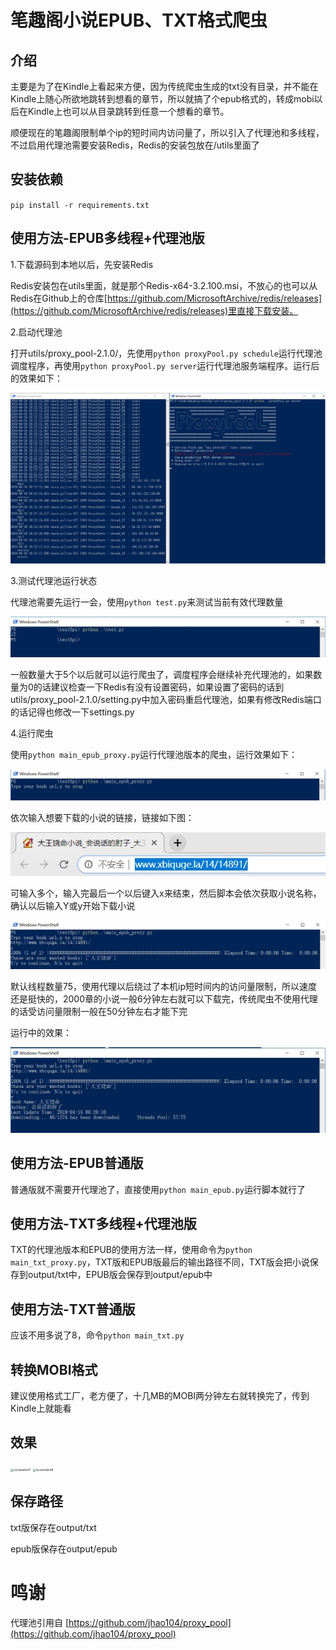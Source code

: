 # 笔趣阁小说EPUB、TXT格式爬虫

## 介绍
主要是为了在Kindle上看起来方便，因为传统爬虫生成的txt没有目录，并不能在Kindle上随心所欲地跳转到想看的章节，所以就搞了个epub格式的，转成mobi以后在Kindle上也可以从目录跳转到任意一个想看的章节。

顺便现在的笔趣阁限制单个ip的短时间内访问量了，所以引入了代理池和多线程，不过启用代理池需要安装Redis，Redis的安装包放在/utils里面了

## 安装依赖
`pip install -r requirements.txt`

## 使用方法-EPUB多线程+代理池版
1.下载源码到本地以后，先安装Redis

Redis安装包在utils里面，就是那个Redis-x64-3.2.100.msi，不放心的也可以从Redis在Github上的仓库[https://github.com/MicrosoftArchive/redis/releases](https://github.com/MicrosoftArchive/redis/releases)里直接下载安装。

2.启动代理池

打开utils/proxy_pool-2.1.0/，先使用`python proxyPool.py schedule`运行代理池调度程序，再使用`python proxyPool.py server`运行代理池服务端程序。运行后的效果如下：

![screenshot1](./screenshot/screenshot1.JPG)

3.测试代理池运行状态

代理池需要先运行一会，使用`python test.py`来测试当前有效代理数量

![screenshot6](./screenshot/screenshot6.JPG)

一般数量大于5个以后就可以运行爬虫了，调度程序会继续补充代理池的，如果数量为0的话建议检查一下Redis有没有设置密码，如果设置了密码的话到utils/proxy_pool-2.1.0/setting.py中加入密码重启代理池，如果有修改Redis端口的话记得也修改一下settings.py

4.运行爬虫

使用`python main_epub_proxy.py`运行代理池版本的爬虫，运行效果如下：

![screenshot2](./screenshot/screenshot2.JPG)

依次输入想要下载的小说的链接，链接如下图：

![screenshot3](./screenshot/screenshot3.JPG)

可输入多个，输入完最后一个以后键入x来结束，然后脚本会依次获取小说名称，确认以后输入Y或y开始下载小说

![screenshot4](./screenshot/screenshot4.JPG)

默认线程数量75，使用代理以后绕过了本机ip短时间内的访问量限制，所以速度还是挺快的，2000章的小说一般6分钟左右就可以下载完，传统爬虫不使用代理的话受访问量限制一般在50分钟左右才能下完

运行中的效果：

![screenshot5](./screenshot/screenshot5.JPG)

## 使用方法-EPUB普通版

普通版就不需要开代理池了，直接使用`python main_epub.py`运行脚本就行了

## 使用方法-TXT多线程+代理池版

TXT的代理池版本和EPUB的使用方法一样，使用命令为`python main_txt_proxy.py`，TXT版和EPUB版最后的输出路径不同，TXT版会把小说保存到output/txt中，EPUB版会保存到output/epub中

## 使用方法-TXT普通版

应该不用多说了8，命令`python main_txt.py`

## 转换MOBI格式

建议使用格式工厂，老方便了，十几MB的MOBI两分钟左右就转换完了，传到Kindle上就能看

## 效果

<img src=".\screenshot\screenshot7.JPG" alt="screenshot7" style="zoom:33%;" />

<img src=".\screenshot\screenshot8.JPG" alt="screenshot8" style="zoom:33%;" />

## 保存路径
txt版保存在output/txt

epub版保存在output/epub

# 鸣谢
代理池引用自
[https://github.com/jhao104/proxy_pool](https://github.com/jhao104/proxy_pool)




